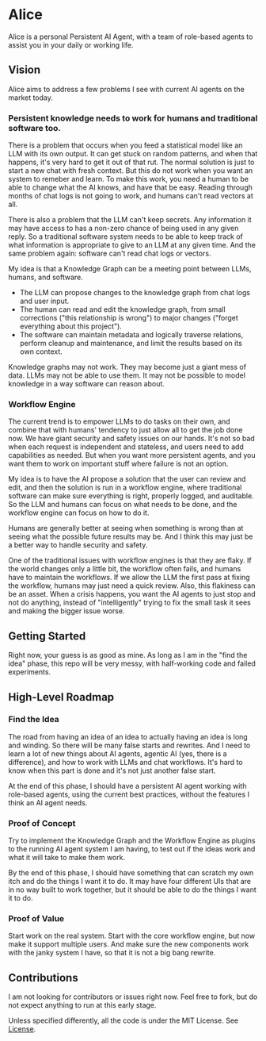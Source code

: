 # Alice
Alice is a personal Persistent AI Agent, with a team of role-based agents to assist you in your daily or working life.

## Vision
Alice aims to address a few problems I see with current AI agents on the market today.

### Persistent knowledge needs to work for humans and traditional software too.
There is a problem that occurs when you feed a statistical model like an LLM with its own output. It can get stuck on random patterns, and when that happens, it's very hard to get it out of that rut. The normal solution is just to start a new chat with fresh context. But this do not work when you want an system to remeber and learn. To make this work, you need a human to be able to change what the AI knows, and have that be easy. Reading through months of chat logs is not going to work, and humans can't read vectors at all.

There is also a problem that the LLM can't keep secrets. Any information it may have access to has a non-zero chance of being used in any given reply. So a traditional software system needs to be able to keep track of what information is appropriate to give to an LLM at any given time. And the same problem again: software can't read chat logs or vectors.

My idea is that a Knowledge Graph can be a meeting point between LLMs, humans, and software.
 * The LLM can propose changes to the knowledge graph from chat logs and user input.
 * The human can read and edit the knowledge graph, from small corrections ("this relationship is wrong") to major changes ("forget everything about this project").
 * The software can maintain metadata and logically traverse relations, perform cleanup and maintenance, and limit the results based on its own context.

Knowledge graphs may not work. They may become just a giant mess of data. LLMs may not be able to use them. It may not be possible to model knowledge in a way software can reason about.

### Workflow Engine
The current trend is to empower LLMs to do tasks on their own, and combine that with humans' tendency to just allow all to get the job done now. We have giant security and safety issues on our hands. It's not so bad when each request is independent and stateless, and users need to add capabilities as needed. But when you want more persistent agents, and you want them to work on important stuff where failure is not an option.

My idea is to have the AI propose a solution that the user can review and edit, and then the solution is run in a workflow engine, where traditional software can make sure everything is right, properly logged, and auditable. So the LLM and humans can focus on what needs to be done, and the workflow engine can focus on how to do it.

Humans are generally better at seeing when something is wrong than at seeing what the possible future results may be. And I think this may just be a better way to handle security and safety.

One of the traditional issues with workflow engines is that they are flaky. If the world changes only a little bit, the workflow often fails, and humans have to maintain the workflows. If we allow the LLM the first pass at fixing the workflow, humans may just need a quick review. Also, this flakiness can be an asset. When a crisis happens, you want the AI agents to just stop and not do anything, instead of "intelligently" trying to fix the small task it sees and making the bigger issue worse.

## Getting Started

Right now, your guess is as good as mine. As long as I am in the "find the idea" phase, this repo will be very messy, with half-working code and failed experiments.

## High-Level Roadmap
### Find the Idea

The road from having an idea of an idea to actually having an idea is long and winding. So there will be many false starts and rewrites. And I need to learn a lot of new things about AI agents, agentic AI (yes, there is a difference), and how to work with LLMs and chat workflows. It's hard to know when this part is done and it's not just another false start.

At the end of this phase, I should have a persistent AI agent working with role-based agents, using the current best practices, without the features I think an AI agent needs.

### Proof of Concept
Try to implement the Knowledge Graph and the Workflow Engine as plugins to the running AI agent system I am having, to test out if the ideas work and what it will take to make them work.

By the end of this phase, I should have something that can scratch my own itch and do the things I want it to do. It may have four different UIs that are in no way built to work together, but it should be able to do the things I want it to do.

### Proof of Value
Start work on the real system. Start with the core workflow engine, but now make it support multiple users. And make sure the new components work with the janky system I have, so that it is not a big bang rewrite.

## Contributions

I am not looking for contributors or issues right now. Feel free to fork, but do not expect anything to run at this early stage.

Unless specified differently, all the code is under the MIT License. See [License](./LICENSE).